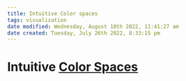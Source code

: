 ```yaml
---
title: Intuitive Color spaces
tags: visualization
date modified: Wednesday, August 10th 2022, 11:41:27 am
date created: Tuesday, July 26th 2022, 8:33:15 pm
---
```


# Intuitive [Color Spaces](Color%20Spaces.md)


